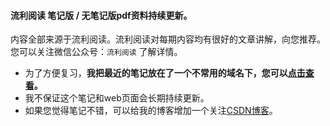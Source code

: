 #### 流利阅读 笔记版 / 无笔记版pdf资料持续更新。

内容全部来源于流利阅读。流利阅读对每期内容均有很好的文章讲解，向您推荐。
您可以关注微信公众号：`流利阅读` 了解详情。

- 为了方便复习，**我把最近的笔记放在了一个不常用的域名下，您可以[点击查看](http:www.ncstoj.cn/llyd.html)。**
- 我不保证这个笔记和web页面会长期持续更新。
- 如果您觉得笔记不错，可以给我的博客增加一个关注[CSDN博客](https://me.csdn.net/zhaohaibo_)。
